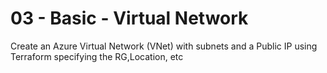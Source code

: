 # 03 - Basic - Virtual Network
Create an Azure Virtual Network (VNet) with subnets and a Public IP using Terraform specifying the RG,Location, etc